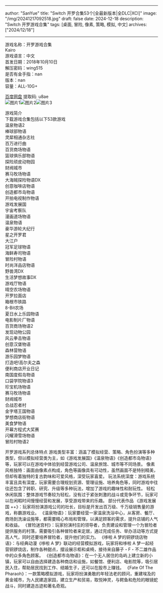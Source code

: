 
---
author: "SanYue"
title: "Switch 开罗合集53个[全最新版本|全DLC|XCI]"
image: "/img/20241217092518.jpg"
draft: false
date: 2024-12-18
description: "Switch 开罗游戏合集"
tags: [桌面, 冒险, 像素, 策略, 模拟, 中文]
archives: ["2024/12/18"]

---

游戏名称：开罗游戏合集   
Kairo     
游戏语言：中文  
首发日期：2018年10月10日  
解压密码：wing515  
是否有金手指：nan  
版本：nan   
容量：ALL-10G+

[百度网盘](https://pan.baidu.com/s/1U_LO9x6JPI_CCF-pPjwIgA) 提取码: u8ae  
![图片1](/img/f5667d.jpg)![图片2](/img/d2cee6.jpg)![图片3](/img/94b525.jpg)  

游戏简介  
下载游戏合集包括以下53款游戏  
温泉物语2  
棒球部物语  
灵犀相通杂志社  
百万进行曲  
百货商场物语  
篮球俱乐部物语  
探险顽皮动物园  
财阀城市  
赛马牧场物语  
大海贼探险物语DX  
创意咖啡店物语  
创造都市岛物语  
开拍电视制作物语  
游戏发展国  
宇宙考察队  
漫画道场物语  
温泉物语  
豪华游轮大纪行  
星之开罗君  
大江户  
冠军足球物语  
海鲜寿司物语  
冒险村物语  
时尚洋品店物语  
野兽湾DX  
生活梦想故事DX  
游戏厅物语  
晴空农场物语  
开罗拉面店  
箱根市铁路  
8-Bit农场  
夏日水上乐园物语  
电影制片厂物语  
百货商场物语2  
发现动物公园  
风云拳击物语  
创意汉堡物语  
森林营物语  
游乐园梦物语  
打造吧!高尔夫之森  
便利商店开业日记  
南国度假岛物语  
口袋学院物语3  
珍宝机场物语  
赛马牧场物语  
财阀城市  
合战忍者村  
金字塔王国物语  
梦想商店街物语  
美食梦物语  
开幕方程式大奖赛  
闪耀滑雪场物语  
冒险村物语2  

开罗游戏系列总体特点
游戏类型丰富：涵盖了模拟经营、策略、角色扮演等多种类型，但以模拟经营类为主，如《游戏发展国》《温泉物语》《创造都市岛物语》等，玩家可以在游戏中体验到经营游戏公司、温泉旅馆、城市等不同场景。
像素风格独特：画面由像素点构成，角色等画像具有可动性，虽然画面不是特别精美，但却有着独特的复古韵味和可爱风格，深受玩家喜爱。
玩法系统深度：游戏系统丰富且具有深度，玩家需要合理规划资源、管理设施、培养角色等，同时游戏中往往还包含了转职、研究、升级等多种玩法，增加了游戏的趣味性和耐玩性。
轻松休闲氛围：整体游戏节奏较为轻松，没有过于紧张刺激的战斗或竞争环节，玩家可以在闲暇时间慢慢经营和发展，享受游戏带来的乐趣。
部分代表作品
《游戏发展国 ++》：玩家将扮演游戏公司的社长，目标是开发出百万级、千万级销售量的游戏，称霸游戏业。
《温泉物语》：玩家要经营一家温泉洗浴中心，从客房、餐厅、商场到洗澡设施等，都需要精心布局和管理，以满足顾客的需求，提升店铺的人气和收益。
《冒险迷宫村》：玩家扮演村庄的领导者，负责建设和管理一个为冒险者提供服务的村落，需要吸引各种冒险者来定居，通过完成任务、举办活动等方式提高人气，同时还要培养冒险者，提升他们的实力。
《哆啦 A 梦的铜锣烧店物语》：与经典动漫《哆啦 A 梦》联动的经营模拟游戏，玩家将和哆啦 A 梦一起经营铜锣烧店，制作各种甜点，摆设展示柜和桌椅，接待来自藤子・F・不二雄作品中的众多角色顾客。
《创造都市岛物语》：在一个无人居住的岛屿上建立新的小镇，玩家可以自由选择建造各种商店和设施，如餐馆、便利店、电影院等，吸引居民入住，帮助居民找到工作、结婚生子，还可以在股市上赚钱。
《Fate Of The Pharaoh》：一款策略模拟游戏，玩家将扮演勇敢的年轻法老的顾问，重建埃及的黄金城市，为人民建造家园，建立生产和贸易，取悦神灵，与鳄鱼和危险的眼镜蛇战斗，同时建造古迹和著名奇观。
